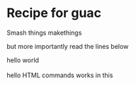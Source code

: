 # Recipe for guac
Smash things
makethings

but more importantly read the lines below


hello world <br/> <br/> hello
HTML commands works in this  
